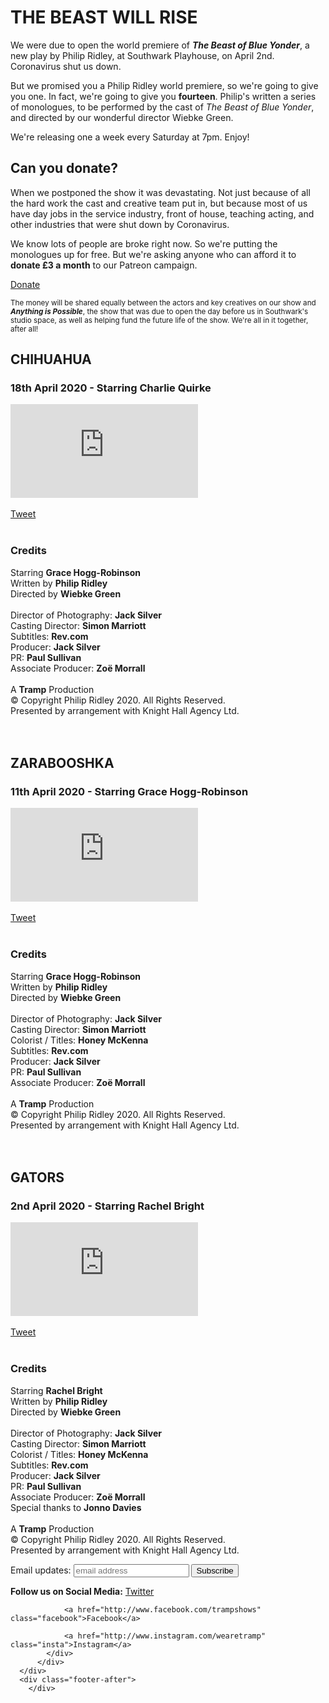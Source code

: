 <!doctype html>

<html lang="en">
<head>
  <meta charset="utf-8">

  <title>The Beast Will Rise - by Philip Ridley - Online World Premiere</title>
  <meta name="description" content="The Beast Will Rise - by Philip Ridley - Online World Premiere">
  <meta name="author" content="Tramp">

  <link rel="stylesheet" href="assets/styles.css">
	<style type="text/css">
	@font-face {
	  font-family: 'Alte-DIN-1451-Mittelschrift';
	    src:  url('Alte-DIN-1451-Mittelschrift.ttf.woff') format('woff'),
	    url('Alte-DIN-1451-Mittelschrift.ttf.svg#Alte-DIN-1451-Mittelschrift') format('svg'),
	    url('Alte-DIN-1451-Mittelschrift.ttf.eot'),
	    url('Alte-DIN-1451-Mittelschrift.eot?#iefix') format('embedded-opentype'); 
	    font-weight: normal;
	    font-style: normal;
	}
	</style>

<!-- Global site tag (gtag.js) - Google Analytics -->
<script async src="https://www.googletagmanager.com/gtag/js?id=UA-102260454-1"></script>
<script>
  window.dataLayer = window.dataLayer || [];
  function gtag(){dataLayer.push(arguments);}
  gtag('js', new Date());

  gtag('config', 'UA-102260454-1');
</script>

</head>

<body>
  <div class="header">
  	<div class="logo">
  	</div>
  </div>
  <div class="content">
  	<div class="intro">
  		<h1>THE BEAST WILL RISE</h1>
  		<p>
  			We were due to open the world premiere of <b><i>The Beast of Blue Yonder</i></b>, a new play by Philip Ridley, at Southwark Playhouse, on April 2nd. Coronavirus shut us down.
  		</p>
  		<p>
  			But we promised you a Philip Ridley world premiere, so we're going to give you one. In fact, we're going to give you <b>fourteen</b>. Philip's written a series of monologues, to be performed by the cast of <i>The Beast of Blue Yonder</i>, and directed by our wonderful director Wiebke Green.
  		</p>
  		<p>
  			We're releasing one a week every Saturday at 7pm. Enjoy!
  		</p>
  	</div>
  	<div class="begging-letter">
  		<h2>Can you donate?</h2>
  		<p>
  			When we postponed the show it was devastating. Not just because of all the hard work the cast and creative team put in, but because most of us have day jobs in the service industry, front of house, teaching acting, and other industries that were shut down by Coronavirus.
  		</p>
  		<p>
  			We know lots of people are broke right now. So we're putting the monologues up for free. But we're asking anyone who can afford it to <b>donate £3 a month</b> to our Patreon campaign.
  		</p> 
  		<p class="donate-holder">
  			<a href="https://www.patreon.com/user?u=32729965&fan_landing=true" class="donate-button">Donate</a>
  		<p>
  			<small>
  				The money will be shared equally between the actors and key creatives on our show and <b><i>Anything is Possible</i></b>, the show that was due to open the day before us in Southwark's studio space, as well as helping fund the future life of the show. We're all in it together, after all!
  			</small>
  		</p>
  	</div>
	<!-- <div class="video-soon">
		  <h3>COMING SOON</h3>
		  <h2 class="soon-title">CHIHUAHUA</h2>
		  <h3 class="soon-date">18th April 2020 at 7pm</h3>
		  <h3>Starring Charlie Quirke</h3>
	  	<div class="credits">
	  		<br /><h3>Credits</h3>
	  		<p>
	  			Written by <b>Philip Ridley</b><br />
	  			Directed by <b>Wiebke Green</b><br />
	  		</p>
	  	</div>
  	</div> -->
<div class="video">
	<h2>CHIHUAHUA</h2>
	<h3>18th April 2020 - Starring Charlie Quirke</h3>
	<div class="video-holder">
		<iframe src="https://www.youtube.com/embed/LTgh8p_wk1o" frameborder="0" allow="accelerometer; autoplay; encrypted-media; gyroscope; picture-in-picture" allowfullscreen></iframe>
	</div>
	<div class="share-links">
		<!-- <b>Share:</b>  -->
		<br/>
		<a href="https://twitter.com/share?ref_src=twsrc%5Etfw" class="twitter-share-button" data-size="large" data-text="I&#39;ve just watched the *WORLD PREMIERE* of Philip Ridley&#39;s CHIHUAHUA online. " data-url="http://www.wearetramp.com" data-via="wearetramp" data-hashtags="beastwillrise" data-related="wearetramp" data-lang="en" data-show-count="false">Tweet</a><script async src="https://platform.twitter.com/widgets.js" charset="utf-8"></script>
	</div>
	<div class="credits">
		<br /><h3>Credits</h3>
		<p>
			Starring <b>Grace Hogg-Robinson</b><br />
			Written by <b>Philip Ridley</b><br />
			Directed by <b>Wiebke Green</b><br />
			<br />
		  Director of Photography: <b>Jack Silver</b><br />
		  Casting Director: <b>Simon Marriott</b><br />
			Subtitles: <b>Rev.com</b><br />
		  Producer: <b>Jack Silver</b><br />
		  PR: <b>Paul Sullivan</b><br />
			Associate Producer: <b>Zo&euml; Morrall</b><br />
			<br />
			A <b>Tramp</b> Production<br />
			&copy; Copyright Philip Ridley 2020. All Rights Reserved.<br />
			Presented by arrangement with Knight Hall Agency Ltd.<br /><br /><br />
		</p>
	</div>
</div>

  <div class="video">
	<h2>ZARABOOSHKA</h2>
	<h3>11th April 2020 - Starring Grace Hogg-Robinson</h3>
	<div class="video-holder">
		<iframe src="https://www.youtube.com/embed/Gmfmb7U9d5k" frameborder="0" allow="accelerometer; autoplay; encrypted-media; gyroscope; picture-in-picture" allowfullscreen></iframe>
	</div>
	<div class="share-links">
		<!-- <b>Share:</b>  -->
		<br/>
		<a href="https://twitter.com/share?ref_src=twsrc%5Etfw" class="twitter-share-button" data-size="large" data-text="I&#39;ve just watched the *WORLD PREMIERE* of Philip Ridley&#39;s ZARABOOSHKA online. " data-url="http://www.wearetramp.com" data-via="wearetramp" data-hashtags="beastwillrise" data-related="wearetramp" data-lang="en" data-show-count="false">Tweet</a><script async src="https://platform.twitter.com/widgets.js" charset="utf-8"></script>
	</div>
	<div class="credits">
		<br /><h3>Credits</h3>
		<p>
			Starring <b>Grace Hogg-Robinson</b><br />
			Written by <b>Philip Ridley</b><br />
			Directed by <b>Wiebke Green</b><br />
			<br />
		  Director of Photography: <b>Jack Silver</b><br />
		  Casting Director: <b>Simon Marriott</b><br />
			Colorist / Titles: <b>Honey McKenna</b><br />
			Subtitles: <b>Rev.com</b><br />
		  Producer: <b>Jack Silver</b><br />
		  PR: <b>Paul Sullivan</b><br />
			Associate Producer: <b>Zo&euml; Morrall</b><br />
			<br />
			A <b>Tramp</b> Production<br />
			&copy; Copyright Philip Ridley 2020. All Rights Reserved.<br />
			Presented by arrangement with Knight Hall Agency Ltd.<br /><br /><br />
		</p>
	</div>
</div>
</div>
  	<div class="video">
  		<h2>GATORS</h2>
  		<h3>2nd April 2020 - Starring Rachel Bright</h3>
	  	<div class="video-holder">
	  		<iframe src="https://www.youtube.com/embed/ALnTO6FvJ7I" frameborder="0" allow="accelerometer; autoplay; encrypted-media; gyroscope; picture-in-picture" allowfullscreen></iframe>
	  	</div>
	  	<div class="share-links">
	  		<!-- <b>Share:</b>  -->
	  		<br/>
	  		<a href="https://twitter.com/share?ref_src=twsrc%5Etfw" class="twitter-share-button" data-size="large" data-text="I&#39;ve just watched the *WORLD PREMIERE* of Philip Ridley&#39;s GATORS online. " data-url="http://www.wearetramp.com" data-via="wearetramp" data-hashtags="beastwillrise" data-related="wearetramp" data-lang="en" data-show-count="false">Tweet</a><script async src="https://platform.twitter.com/widgets.js" charset="utf-8"></script>
	  	</div>
	  	<div class="credits">
	  		<br /><h3>Credits</h3>
	  		<p>
	  			Starring <b>Rachel Bright</b><br />
	  			Written by <b>Philip Ridley</b><br />
	  			Directed by <b>Wiebke Green</b><br />
	  			<br />
				Director of Photography: <b>Jack Silver</b><br />
				Casting Director: <b>Simon Marriott</b><br />
	  			Colorist / Titles: <b>Honey McKenna</b><br />
	  			Subtitles: <b>Rev.com</b><br />
				Producer: <b>Jack Silver</b><br />
				PR: <b>Paul Sullivan</b><br />
	  			Associate Producer: <b>Zo&euml; Morrall</b><br />
	  			Special thanks to <b>Jonno Davies</b><br />
	  			<br />
	  			A <b>Tramp</b> Production<br />
	  			&copy; Copyright Philip Ridley 2020. All Rights Reserved.<br />
	  			Presented by arrangement with Knight Hall Agency Ltd.
	  		</p>
	  	</div>
  	</div>
  </div>
  <div class="footer">
  	<div class="footer-containter">
	  	<div class="email-subscribe">
				<form action="https://wearetramp.us4.list-manage.com/subscribe/post?u=5f7ed5cf36a3daca6922e24f1&amp;id=6601987ce9" method="post" id="mc-embedded-subscribe-form" name="mc-embedded-subscribe-form" class="validate" target="_blank" novalidate>
					<label for="mce-EMAIL">Email updates:</label>
					<input type="email" value="" name="EMAIL" class="email" id="mce-EMAIL" placeholder="email address" required>
					<button type="submit" value="Subscribe" name="subscribe" id="mc-embedded-subscribe" >Subscribe</button>
					<!-- <input type="submit" value="Subscribe" name="subscribe" id="mc-embedded-subscribe" class="button"> -->
				</form>
			</div>
	  	<div class="share-links">
	  		  <b>Follow us on Social Media:</b>
		  		<a href="http://www.twitter.com/wearetramp/" class="twitter">Twitter</a> 

		  		<a href="http://www.facebook.com/trampshows" class="facebook">Facebook</a> 

		  		<a href="http://www.instagram.com/wearetramp" class="insta">Instagram</a> 
		  	</div>
		  </div>
	  </div>
	  <div class="footer-after">
	 	</div>

</body>
</html>